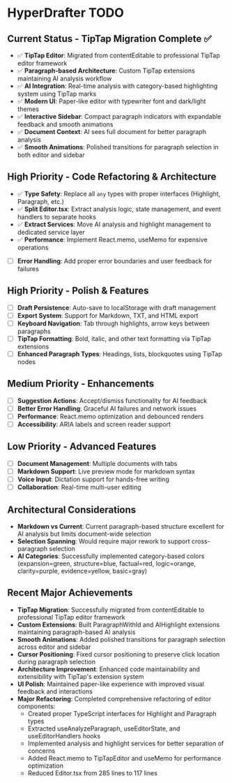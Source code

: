 # HyperDrafter TODO

## Current Status - TipTap Migration Complete ✅
- ✅ **TipTap Editor**: Migrated from contentEditable to professional TipTap editor framework
- ✅ **Paragraph-based Architecture**: Custom TipTap extensions maintaining AI analysis workflow
- ✅ **AI Integration**: Real-time analysis with category-based highlighting system using TipTap marks
- ✅ **Modern UI**: Paper-like editor with typewriter font and dark/light themes
- ✅ **Interactive Sidebar**: Compact paragraph indicators with expandable feedback and smooth animations
- ✅ **Document Context**: AI sees full document for better paragraph analysis
- ✅ **Smooth Animations**: Polished transitions for paragraph selection in both editor and sidebar

## High Priority - Code Refactoring & Architecture
- ✅ **Type Safety**: Replace all `any` types with proper interfaces (Highlight, Paragraph, etc.)
- ✅ **Split Editor.tsx**: Extract analysis logic, state management, and event handlers to separate hooks
- ✅ **Extract Services**: Move AI analysis and highlight management to dedicated service layer
- ✅ **Performance**: Implement React.memo, useMemo for expensive operations
- [ ] **Error Handling**: Add proper error boundaries and user feedback for failures

## High Priority - Polish & Features
- [ ] **Draft Persistence**: Auto-save to localStorage with draft management
- [ ] **Export System**: Support for Markdown, TXT, and HTML export
- [ ] **Keyboard Navigation**: Tab through highlights, arrow keys between paragraphs
- [ ] **TipTap Formatting**: Bold, italic, and other text formatting via TipTap extensions
- [ ] **Enhanced Paragraph Types**: Headings, lists, blockquotes using TipTap nodes

## Medium Priority - Enhancements
- [ ] **Suggestion Actions**: Accept/dismiss functionality for AI feedback
- [ ] **Better Error Handling**: Graceful AI failures and network issues
- [ ] **Performance**: React.memo optimization and debounced renders
- [ ] **Accessibility**: ARIA labels and screen reader support

## Low Priority - Advanced Features
- [ ] **Document Management**: Multiple documents with tabs
- [ ] **Markdown Support**: Live preview mode for markdown syntax
- [ ] **Voice Input**: Dictation support for hands-free writing
- [ ] **Collaboration**: Real-time multi-user editing

## Architectural Considerations
- **Markdown vs Current**: Current paragraph-based structure excellent for AI analysis but limits document-wide selection
- **Selection Spanning**: Would require major rework to support cross-paragraph selection
- **AI Categories**: Successfully implemented category-based colors (expansion=green, structure=blue, factual=red, logic=orange, clarity=purple, evidence=yellow, basic=gray)

## Recent Major Achievements
- **TipTap Migration**: Successfully migrated from contentEditable to professional TipTap editor framework
- **Custom Extensions**: Built ParagraphWithId and AIHighlight extensions maintaining paragraph-based AI analysis
- **Smooth Animations**: Added polished transitions for paragraph selection across editor and sidebar
- **Cursor Positioning**: Fixed cursor positioning to preserve click location during paragraph selection
- **Architecture Improvement**: Enhanced code maintainability and extensibility with TipTap's extension system
- **UI Polish**: Maintained paper-like experience with improved visual feedback and interactions
- **Major Refactoring**: Completed comprehensive refactoring of editor components:
  - Created proper TypeScript interfaces for Highlight and Paragraph types
  - Extracted useAnalyzeParagraph, useEditorState, and useEditorHandlers hooks
  - Implemented analysis and highlight services for better separation of concerns
  - Added React.memo to TipTapEditor and useMemo for performance optimization
  - Reduced Editor.tsx from 285 lines to 117 lines